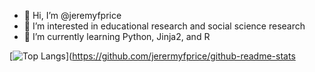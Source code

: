 - 👋 Hi, I’m @jeremyfprice
- 👀 I’m interested in educational research and social science research
- 🌱 I’m currently learning Python, Jinja2, and R

[![Top Langs](https://github-readme-stats.vercel.app/api/top-langs/?username=jeremyfprice)](https://github.com/jerermyfprice/github-readme-stats
<!---
jeremyfprice/jeremyfprice is a ✨ special ✨ repository because its `README.md` (this file) appears on your GitHub profile.
You can click the Preview link to take a look at your changes.
--->
